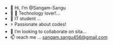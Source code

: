 - 👋 Hi, I’m @Sangam-Sangu
- 👀 🔭 Technology lover!...
- 🌱 IT student ...
- ⚡ Passionate about codes!
- 💞️ I’m looking to collaborate on sita...
- 📫 reach me ... sangam.sangu456@gmail.com
<!---
Sangam-Sangu/Sangam-Sangu is a ✨ special ✨ repository because its `README.md` (this file) appears on your GitHub profile.
You can click the Preview link to take a look at your changes.
--->
